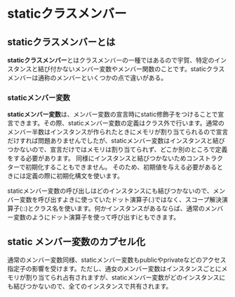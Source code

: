 # staticクラスメンバー
## staticクラスメンバーとは
**staticクラスメンバー**とはクラスメンバーの一種ではあるので宇賀、特定のインスタンスと結び付かないメンバー変数やメンバー関数のことです。staticクラスメンバーは通称のメンバーといくつかの点で違いがある。

### staticメンバー変数
**staticメンバー変数**は、メンバー変数の宣言時にstatic修飾子をつけることで宣言できます。その際、staticメンバー変数の定義はクラス外で行います。通常のメンバー半数はインスタンスが作られたときにメモリが割り当てられるので宣言だけすれば問題ありませんでしたが、staticメンバー変数はインスタンスと結びつかないので、宣言だけではメモリは割り当てられず、どこか別のところで定義をする必要があります。
同様にインスタンスと結びつかないためコンストラクターで初期化することもできません。
そのため、初期値を与える必要があるときには定義の際に初期化構文を使います。

staticメンバー変数の呼び出しはどのインスタンスにも結びつかないので、メンバー変数を呼び出すよきに使っていたドット演算子(.)ではなく、スコープ解決演算子(::)とクラス名を使います。何かインスタンスがあるならば、通常のメンバー変数のようにドット演算子を使って呼び出すiともできます。

## static メンバー変数のカプセル化
通常のメンバー変数同様、staticメンバー変数もpublicやprivateなどのアクセス指定子の影響を受けます。ただし、通女のメンバー変数はインスタンスごとにメモリが割り当てられ占有されますが、staticメンバー変数がどのインスタンスにも結びつかないので、全てのインスタンスで共有されます。